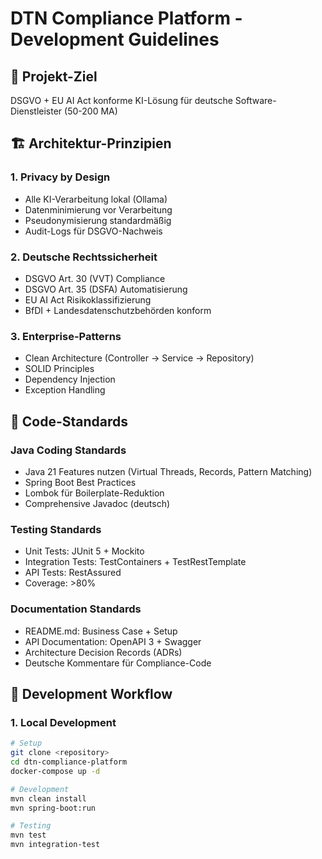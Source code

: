 # DTN Compliance Platform - Development Guidelines

## 🎯 Projekt-Ziel
DSGVO + EU AI Act konforme KI-Lösung für deutsche Software-Dienstleister (50-200 MA)

## 🏗️ Architektur-Prinzipien

### 1. Privacy by Design
- Alle KI-Verarbeitung lokal (Ollama)
- Datenminimierung vor Verarbeitung
- Pseudonymisierung standardmäßig
- Audit-Logs für DSGVO-Nachweis

### 2. Deutsche Rechtssicherheit
- DSGVO Art. 30 (VVT) Compliance
- DSGVO Art. 35 (DSFA) Automatisierung
- EU AI Act Risikoklassifizierung
- BfDI + Landesdatenschutzbehörden konform

### 3. Enterprise-Patterns
- Clean Architecture (Controller → Service → Repository)
- SOLID Principles
- Dependency Injection
- Exception Handling

## 📝 Code-Standards

### Java Coding Standards
- Java 21 Features nutzen (Virtual Threads, Records, Pattern Matching)
- Spring Boot Best Practices
- Lombok für Boilerplate-Reduktion
- Comprehensive Javadoc (deutsch)

### Testing Standards
- Unit Tests: JUnit 5 + Mockito
- Integration Tests: TestContainers + TestRestTemplate
- API Tests: RestAssured
- Coverage: >80%

### Documentation Standards
- README.md: Business Case + Setup
- API Documentation: OpenAPI 3 + Swagger
- Architecture Decision Records (ADRs)
- Deutsche Kommentare für Compliance-Code

## 🚀 Development Workflow

### 1. Local Development
```bash
# Setup
git clone <repository>
cd dtn-compliance-platform
docker-compose up -d

# Development
mvn clean install
mvn spring-boot:run

# Testing
mvn test
mvn integration-test